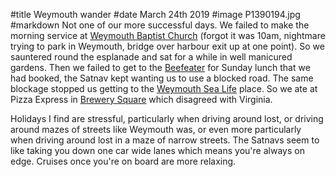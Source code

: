 #title Weymouth wander
#date March 24th 2019
#image P1390194.jpg
#markdown
Not one of our more successful days. We failed to make the morning service at [Weymouth Baptist Church](http://www.weychurch.co.uk) (forgot it was 10am, nightmare trying to park in Weymouth, bridge over harbour exit up at one point). So we sauntered round the esplanade and sat for a while in well manicured gardens. Then we failed to get to the [Beefeater](https://www.beefeater.co.uk/steak-restaurant/Dorset/Weymouth-Weymouth.html) for Sunday lunch that we had booked, the Satnav kept wanting us to use a blocked road. The same blockage stopped us getting to the [Weymouth Sea Life](https://www.visitsealife.com/weymouth/discover/) place. So we ate at Pizza Express in [Brewery Square](http://www.brewerysquare.com/) which disagreed with Virginia.

Holidays I find are stressful, particularly when driving around lost, or driving around mazes
of streets like Weymouth was, or even more particularly when driving around lost in a maze of narrow streets. The Satnavs seem to like taking you down one car wide lanes which means
you're always on edge. Cruises once you're on board are more relaxing.
